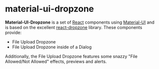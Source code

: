 # material-ui-dropzone

**Material-UI-Dropzone** is a set of [React](https://github.com/facebook/react) components using [Material-UI](https://github.com/mui-org/material-ui) and is based on the excellent [react-dropzone](https://github.com/react-dropzone/react-dropzone) library. These components provide: 

- File Upload Dropzone
- File Upload Dropzone inside of a Dialog

Additionally, the File Upload Dropzone features some snazzy "File Allowed/Not Allowed" effects, previews and alerts.
